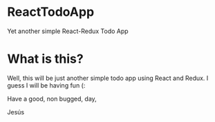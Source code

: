 # ReactTodoApp
Yet another simple React-Redux Todo App

# What is this?
Well, this will be just another simple todo app using React and Redux.
I guess I will be having fun (:

Have a good, non bugged, day,

Jesús
